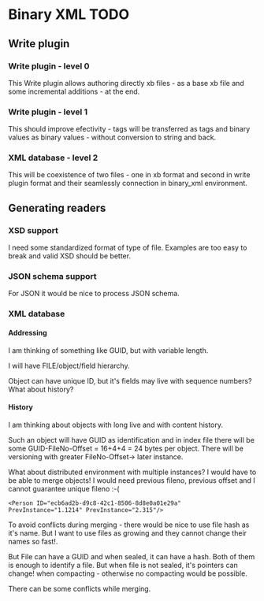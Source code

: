 # Binary XML TODO

## Write plugin

### Write plugin - level 0

This Write plugin allows authoring directly xb files - as a base xb file and some incremental additions - at the end.

### Write plugin - level 1

This should improve efectivity - tags will be transferred as tags and binary values as binary values - without conversion to string and back.

### XML database - level 2

This will be coexistence of two files - one in xb format and second in write plugin format and their seamlessly connection in binary\_xml environment.

## Generating readers

### XSD support

I need some standardized format of type of file. Examples are too easy to break and valid XSD should be better.

### JSON schema support

For JSON it would be nice to process JSON schema.

### XML database

#### Addressing

I am thinking of something like GUID, but with variable length.

I will have FILE/object/field hierarchy.

Object can have unique ID, but it's fields may live with sequence numbers? What about history?

#### History

I am thinking about objects with long live and with content history.

Such an object will have GUID as identification and in index file there will be some GUID-FileNo-Offset = 16+4+4 = 24 bytes per object. There will be versioning with greater FileNo-Offset-> later instance.

What about distributed environment with multiple instances? I would have to be able to merge objects! I would need previous fileno, previous offset and I cannot guarantee unique fileno :-(

    <Person ID="ecb6ad2b-d9c8-42c1-8506-8d8e0a01e29a" PrevInstance="1.1214" PrevInstance="2.315"/>

To avoid conflicts during merging - there would be nice to use file hash as it's name.
But I want to use files as growing and they cannot change their names so fast!.

But File can have a GUID and when sealed, it can have a hash. Both of them is enough to identify a file. But when file is not sealed, it's pointers can change! when compacting - otherwise no compacting would be possible.

There can be some conflicts while merging.
